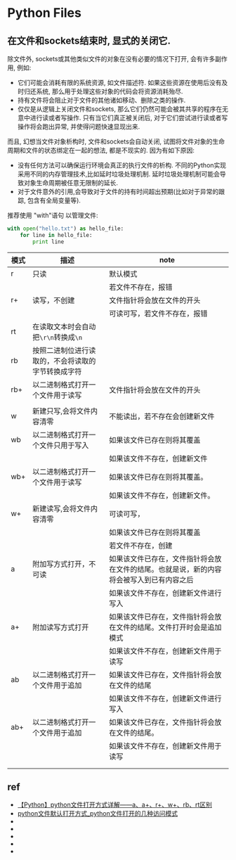 
# Python Files



## 在文件和sockets结束时, 显式的关闭它.

除文件外, sockets或其他类似文件的对象在没有必要的情况下打开, 会有许多副作用, 例如:

* 它们可能会消耗有限的系统资源, 如文件描述符. 如果这些资源在使用后没有及时归还系统, 那么用于处理这些对象的代码会将资源消耗殆尽.
* 持有文件将会阻止对于文件的其他诸如移动、删除之类的操作.
* 仅仅是从逻辑上关闭文件和sockets, 那么它们仍然可能会被其共享的程序在无意中进行读或者写操作. 只有当它们真正被关闭后, 对于它们尝试进行读或者写操作将会跑出异常, 并使得问题快速显现出来.


而且, 幻想当文件对象析构时, 文件和sockets会自动关闭, 试图将文件对象的生命周期和文件的状态绑定在一起的想法, 都是不现实的. 因为有如下原因:

* 没有任何方法可以确保运行环境会真正的执行文件的析构. 不同的Python实现采用不同的内存管理技术,比如延时垃圾处理机制. 延时垃圾处理机制可能会导致对象生命周期被任意无限制的延长.
* 对于文件意外的引用,会导致对于文件的持有时间超出预期(比如对于异常的跟踪, 包含有全局变量等).

推荐使用 "with"语句 以管理文件:
```py
with open("hello.txt") as hello_file:
    for line in hello_file:
        print line
```


| 模式 | 描述                                               | note                                                                                     |
| ---- | -------------------------------------------------- | ---------------------------------------------------------------------------------------- |
| r    | 只读                                               | 默认模式                                                                                 |
|      |                                                    | 若文件不存在，报错                                                                       |
| r+   | 读写，不创建                                       | 文件指针将会放在文件的开头                                                               |
|      |                                                    | 可读可写，若文件不存在，报错                                                             |
| rt   | 在读取文本时会自动把`\r\n`转换成`\n`               |                                                                                          |
| rb   | 按照二进制位进行读取的，不会将读取的字节转换成字符 |                                                                                          |
| rb+  | 以二进制格式打开一个文件用于读写                   | 文件指针将会放在文件的开头                                                               |
|      |                                                    |                                                                                          |
| w    | 新建只写,会将文件内容清零                          | 不能读出，若不存在会创建新文件                                                           |
| wb   | 以二进制格式打开一个文件只用于写入                 | 如果该文件已存在则将其覆盖                                                               |
|      |                                                    | 如果该文件不存在，创建新文件                                                             |
| wb+  | 以二进制格式打开一个文件用于读写                   | 如果该文件已存在则将其覆盖。                                                             |
|      |                                                    | 如果该文件不存在，创建新文件。                                                           |
| w+   | 新建读写,会将文件内容清零                          | 可读可写，                                                                               |
|      |                                                    | 如果该文件已存在则将其覆盖                                                               |
|      |                                                    | 若文件不存在，创建                                                                       |
| a    | 附加写方式打开，不可读                             | 如果该文件已存在，文件指针将会放在文件的结尾。也就是说，新的内容将会被写入到已有内容之后 |
|      |                                                    | 如果该文件不存在，创建新文件进行写入                                                     |
| a+   | 附加读写方式打开                                   | 如果该文件已存在，文件指针将会放在文件的结尾。文件打开时会是追加模式                     |
|      |                                                    | 如果该文件不存在，创建新文件用于读写                                                     |
| ab   | 以二进制格式打开一个文件用于追加                   | 如果该文件已存在，文件指针将会放在文件的结尾                                             |
|      |                                                    | 如果该文件不存在，创建新文件进行写入                                                     |
| ab+  | 以二进制格式打开一个文件用于追加                   | 如果该文件已存在，文件指针将会放在文件的结尾。                                           |
|      |                                                    | 如果该文件不存在，创建新文件用于读写                                                     |
|      |                                                    |                                                                                          |
|      |                                                    |                                                                                          |


## ref
* [【Python】python文件打开方式详解——a、a+、r+、w+、rb、rt区别](https://bluebird.blog.csdn.net/article/details/47259805?spm=1001.2101.3001.6661.1&utm_medium=distribute.pc_relevant_t0.none-task-blog-2%7Edefault%7ECTRLIST%7ETopBlog-1.topblog&depth_1-utm_source=distribute.pc_relevant_t0.none-task-blog-2%7Edefault%7ECTRLIST%7ETopBlog-1.topblog&utm_relevant_index=1)
* [python文件默认打开方式_python文件打开的几种访问模式](https://blog.csdn.net/weixin_39627361/article/details/109869162?spm=1001.2101.3001.6650.1&utm_medium=distribute.pc_relevant.none-task-blog-2%7Edefault%7ECTRLIST%7ERate-1.topblog&depth_1-utm_source=distribute.pc_relevant.none-task-blog-2%7Edefault%7ECTRLIST%7ERate-1.topblog&utm_relevant_index=2)
* []()
* []()
* []()
* []()
* []()

